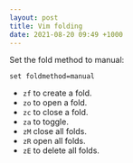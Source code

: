 ```yaml
---
layout: post
title: Vim folding
date: 2021-08-20 09:49 +1000
---
```


Set the fold method to manual:

`set foldmethod=manual`

- `zf` to create a fold.
- `zo` to open a fold.
- `zc` to close a fold.
- `za` to toggle.
- `zM` close all folds.
- `zR` open all folds.
- `zE` to delete all folds.
